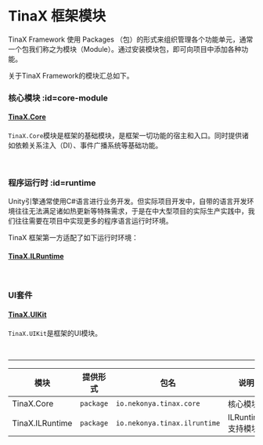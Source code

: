 # TinaX 框架模块 <!-- {docsify-ignore-all} -->

TinaX Framework 使用 Packages （包）的形式来组织管理各个功能单元，通常一个包我们称之为模块（Module）。通过安装模块包，即可向项目中添加各种功能。

关于TinaX Framework的模块汇总如下。


### 核心模块 :id=core-module

#### [TinaX.Core](/zh-Hans/core/README)

`TinaX.Core`模块是框架的基础模块，是框架一切功能的宿主和入口。同时提供诸如依赖关系注入（DI）、事件广播系统等基础功能。

<br>

### 程序运行时 :id=runtime

Unity引擎通常使用C#语言进行业务开发。但实际项目开发中，自带的语言开发环境往往无法满足诸如热更新等特殊需求，于是在中大型项目的实际生产实践中，我们往往需要在项目中实现更多的程序语言运行时环境。

TinaX 框架第一方适配了如下运行时环境：

#### [TinaX.ILRuntime](/zh-Hans/ilruntime/README)

<br>

### UI套件

#### [TinaX.UIKit](/zh-Hans/uikit/README)

`TinaX.UIKit`是框架的UI模块。

<br>

------

| 模块 | 提供形式 | 包名 | 说明 | 链接 |
|------|---------|------|-----|------|
|TinaX.Core | `package` | `io.nekonya.tinax.core` | 核心模块|[Github](https://github.com/yomunsam/TinaX.Core)|
|TinaX.ILRuntime | `package` | `io.nekonya.tinax.ilruntime` | ILRuntime支持模块 |[Github](https://github.com/yomunsam/TinaX.ILRuntime)|